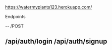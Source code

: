 <production link> https://watermyplants123.herokuapp.com/
  
Endpoints
  
--
  /POST

  /api/auth/login
  /api/auth/signup
--

